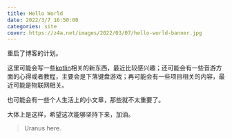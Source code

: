 ```yaml
---
title: Hello World
date: 2022/3/7 16:50:00
categories: site
cover: https://z4a.net/images/2022/03/07/hello-world-banner.jpg
---
```


重启了博客的计划。

<!-- more -->

这里可能会写一些[kotlin](https://kotlinlang.org/)相关的新东西，最近比较感兴趣；还可能会有一些音游方面的心得或者教程，主要会是下落键盘游戏；再可能会有一些项目相关的内容，最近可能是物联网相关。

也可能会有一些个人生活上的小文章，那些就不太重要了。

大体上是这样，希望这次能够坚持下来，加油。

> Uranus here.
